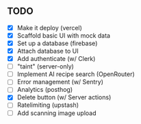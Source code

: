 ## TODO

- [x] Make it deploy (vercel)
- [x] Scaffold basic UI with mock data
- [x] Set up a database (firebase)
- [x] Attach database to UI
- [x] Add authenticate (w/ Clerk)
- [ ] "taint" (server-only)
- [ ] Implement AI recipe search (OpenRouter)
- [ ] Error management (w/ Sentry)
- [ ] Analytics (posthog)
- [x] Delete button (w/ Server actions)
- [ ] Ratelimiting (upstash)
- [ ] Add scanning image upload
